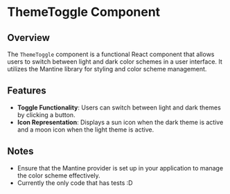 # ThemeToggle Component

## Overview

The `ThemeToggle` component is a functional React component that allows users to switch between light and dark color schemes in a user interface. It utilizes the Mantine library for styling and color scheme management.

## Features

- **Toggle Functionality**: Users can switch between light and dark themes by clicking a button.
- **Icon Representation**: Displays a sun icon when the dark theme is active and a moon icon when the light theme is active.

## Notes

- Ensure that the Mantine provider is set up in your application to manage the color scheme effectively.
- Currently the only code that has tests :D
